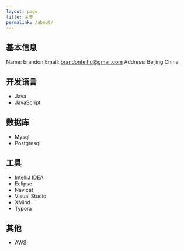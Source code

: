 ```yaml
---
layout: page
title: 关于
permalink: /about/
---
```


## 基本信息

Name: brandon
Email: brandonfeihu@gmail.com
Address: Beijing China

## 开发语言

- Java
- JavaScript

## 数据库

- Mysql
- Postgresql

## 工具

- IntelliJ IDEA
- Eclipse
- Navicat
- Visual Studio
- XMind
- Typora

## 其他

- AWS